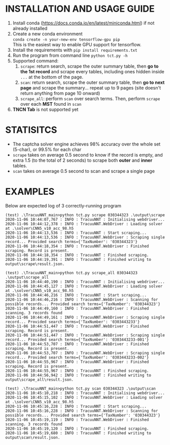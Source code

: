# INSTALLATION AND USAGE GUIDE
1. Install conda (https://docs.conda.io/en/latest/miniconda.html) if not already installed
2. Create a new conda environment  
`conda create -n your-new-env tensorflow-gpu pip`  
This is the easiest way to enable GPU support for tensorflow.
3. Install the requirements with 
`pip install requirements.txt`
4. Run the program from command line `python tct.py -h` 
5. Supported command:
    1. `scrape`: return search, scrape the outer summary table, then **go to the 1st record** and scrape every tables, including ones hidden inside `...` at the bottom of the page.
    2. `scan`: return search, scrape the outer summary table, then **go to next page** and scrape the summary... repeat up to 9 pages (site doesn't return anything from page 10 onward)
    3. `scrape_all`: perform `scan` over search terms. Then, perform `scrape` over each **MST** found in `scan`
5. **TNCN Tab** is not supported yet

# STATISITCS
- The captcha solver engine achieves 98% accuracy over the whole set (5-char), or 99.5% for each char
- `scrape` takes on average 0.5 second to know if the record is empty, and extra 1.5 (to the total of 2 seconds) to scrape both **outer** and **inner** tables.
- `scan` takes on average 0.5 second to scan and scrape a single page

# EXAMPLES
Below are expected log of 3 correctly-running program
```
(test) .\TracuuNNT_main>python tct.py scrape 030344323 .\output\scrape
2020-11-06 10:44:07,767 : INFO : TracuuNNT : Initialising webdriver...
2020-11-06 10:44:12,378 : INFO : TracuuNNT.WebDriver : Loading solver at .\solver\CNN5_v10_acc_98.h5
2020-11-06 10:44:13,536 : INFO : TracuuNNT : Start scraping...
2020-11-06 10:44:13,536 : INFO : TracuuNNT.WebDriver : Scraping single record... Provided search terms={'TaxNumber': '030344323'}
2020-11-06 10:44:18,354 : INFO : TracuuNNT.WebDriver : Finished scraping. Record is present.
2020-11-06 10:44:18,354 : INFO : TracuuNNT : Finished scraping.
2020-11-06 10:44:19,391 : INFO : TracuuNNT : Finished writing to output\scrape\result.json.

(test) .\TracuuNNT_main>python tct.py scrape_all 030344323 .\output\scrape_all
2020-11-06 10:44:40,190 : INFO : TracuuNNT : Initialising webdriver...
2020-11-06 10:44:45,127 : INFO : TracuuNNT.WebDriver : Loading solver at .\solver\CNN5_v10_acc_98.h5
2020-11-06 10:44:46,216 : INFO : TracuuNNT : Start scraping...
2020-11-06 10:44:46,216 : INFO : TracuuNNT.WebDriver : Scanning for possible records... Provided search terms={'TaxNumber': '030344323'}
2020-11-06 10:44:49,160 : INFO : TracuuNNT.WebDriver : Finished scanning. 3 records found
2020-11-06 10:44:49,161 : INFO : TracuuNNT.WebDriver : Scraping single record... Provided search terms={'TaxNumber': '0303443233'}
2020-11-06 10:44:51,447 : INFO : TracuuNNT.WebDriver : Finished scraping. Record is present.
2020-11-06 10:44:51,447 : INFO : TracuuNNT.WebDriver : Scraping single record... Provided search terms={'TaxNumber': '0303443233-001'}
2020-11-06 10:44:53,707 : INFO : TracuuNNT.WebDriver : Finished scraping. Record is present.
2020-11-06 10:44:53,707 : INFO : TracuuNNT.WebDriver : Scraping single record... Provided search terms={'TaxNumber': '0303443233-002'}
2020-11-06 10:44:55,967 : INFO : TracuuNNT.WebDriver : Finished scraping. Record is present.
2020-11-06 10:44:55,967 : INFO : TracuuNNT : Finished scraping.
2020-11-06 10:44:56,942 : INFO : TracuuNNT : Finished writing to output\scrape_all\result.json.

(test) .\TracuuNNT_main>python tct.py scan 030344323 .\output\scan
2020-11-06 10:45:10,218 : INFO : TracuuNNT : Initialising webdriver...
2020-11-06 10:45:15,102 : INFO : TracuuNNT.WebDriver : Loading solver at .\solver\CNN5_v10_acc_98.h5
2020-11-06 10:45:16,228 : INFO : TracuuNNT : Start scraping...
2020-11-06 10:45:16,228 : INFO : TracuuNNT.WebDriver : Scanning for possible records... Provided search terms={'TaxNumber': '030344323'}
2020-11-06 10:45:19,119 : INFO : TracuuNNT.WebDriver : Finished scanning. 3 records found
2020-11-06 10:45:19,120 : INFO : TracuuNNT : Finished scraping.
2020-11-06 10:45:19,680 : INFO : TracuuNNT : Finished writing to output\scan\result.json.
```

